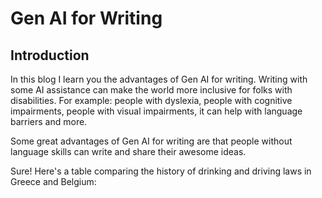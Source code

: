 # Gen AI for Writing

## Introduction

In this blog I learn you the advantages of Gen AI for writing. Writing with some AI assistance can make the world more inclusive for folks with disabilities. For example: people with dyslexia, people with cognitive impairments, people with visual impairments, it can help with language barriers and more.

Some great advantages of Gen AI for writing are that people without language skills can write and share their awesome ideas.


Sure! Here's a table comparing the history of drinking and driving laws in Greece and Belgium:

